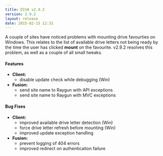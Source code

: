 ```yaml
---
title: DIVA v2.9.2
version: 2.9.2
layout: release
date: 2015-02-15 12:31
---
```


A couple of sites have noticed problems with mounting drive favourties on Windows.
This relates to the list of available drive letters not being ready by the time the user has clicked **mount** on the favourite.
v2.9.2 resolves this problem, as well as a couple of all small tweaks.

#### Features

* **Client:**
   * disable update check while debugging (Win)
* **Fusion:**
   * send site name to Raygun with API exceptions
   * send site name to Raygun with MVC exceptions

#### Bug Fixes

* **Client:**
    * improved available drive letter detection (Win)
    * force drive letter refresh before mounting (Win)
    * improved update exception handling
* **Fusion:**
    * prevent logging of 404 errors
    * improved redirect on authentication failure
